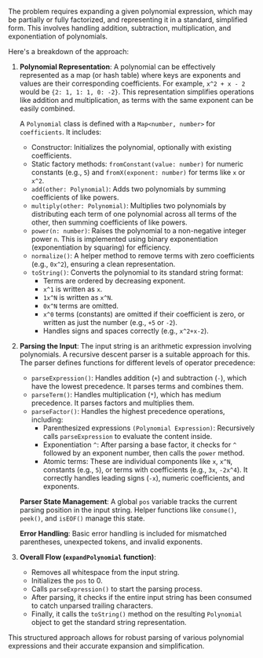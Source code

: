 The problem requires expanding a given polynomial expression, which may be partially or fully factorized, and representing it in a standard, simplified form. This involves handling addition, subtraction, multiplication, and exponentiation of polynomials.

Here's a breakdown of the approach:

1.  **Polynomial Representation**:
    A polynomial can be effectively represented as a map (or hash table) where keys are exponents and values are their corresponding coefficients. For example, `x^2 + x - 2` would be `{2: 1, 1: 1, 0: -2}`. This representation simplifies operations like addition and multiplication, as terms with the same exponent can be easily combined.

    A `Polynomial` class is defined with a `Map<number, number>` for `coefficients`. It includes:
    *   Constructor: Initializes the polynomial, optionally with existing coefficients.
    *   Static factory methods: `fromConstant(value: number)` for numeric constants (e.g., `5`) and `fromX(exponent: number)` for terms like `x` or `x^2`.
    *   `add(other: Polynomial)`: Adds two polynomials by summing coefficients of like powers.
    *   `multiply(other: Polynomial)`: Multiplies two polynomials by distributing each term of one polynomial across all terms of the other, then summing coefficients of like powers.
    *   `power(n: number)`: Raises the polynomial to a non-negative integer power `n`. This is implemented using binary exponentiation (exponentiation by squaring) for efficiency.
    *   `normalize()`: A helper method to remove terms with zero coefficients (e.g., `0x^2`), ensuring a clean representation.
    *   `toString()`: Converts the polynomial to its standard string format:
        *   Terms are ordered by decreasing exponent.
        *   `x^1` is written as `x`.
        *   `1x^N` is written as `x^N`.
        *   `0x^N` terms are omitted.
        *   `x^0` terms (constants) are omitted if their coefficient is zero, or written as just the number (e.g., `+5` or `-2`).
        *   Handles signs and spaces correctly (e.g., `x^2+x-2`).

2.  **Parsing the Input**:
    The input string is an arithmetic expression involving polynomials. A recursive descent parser is a suitable approach for this. The parser defines functions for different levels of operator precedence:
    *   `parseExpression()`: Handles addition (`+`) and subtraction (`-`), which have the lowest precedence. It parses terms and combines them.
    *   `parseTerm()`: Handles multiplication (`*`), which has medium precedence. It parses factors and multiplies them.
    *   `parseFactor()`: Handles the highest precedence operations, including:
        *   Parenthesized expressions `(Polynomial Expression)`: Recursively calls `parseExpression` to evaluate the content inside.
        *   Exponentiation `^`: After parsing a base factor, it checks for `^` followed by an exponent number, then calls the `power` method.
        *   Atomic terms: These are individual components like `x`, `x^N`, constants (e.g., `5`), or terms with coefficients (e.g., `3x`, `-2x^4`). It correctly handles leading signs (`-x`), numeric coefficients, and exponents.

    **Parser State Management**: A global `pos` variable tracks the current parsing position in the input string. Helper functions like `consume()`, `peek()`, and `isEOF()` manage this state.

    **Error Handling**: Basic error handling is included for mismatched parentheses, unexpected tokens, and invalid exponents.

3.  **Overall Flow (`expandPolynomial` function)**:
    *   Removes all whitespace from the input string.
    *   Initializes the `pos` to 0.
    *   Calls `parseExpression()` to start the parsing process.
    *   After parsing, it checks if the entire input string has been consumed to catch unparsed trailing characters.
    *   Finally, it calls the `toString()` method on the resulting `Polynomial` object to get the standard string representation.

This structured approach allows for robust parsing of various polynomial expressions and their accurate expansion and simplification.